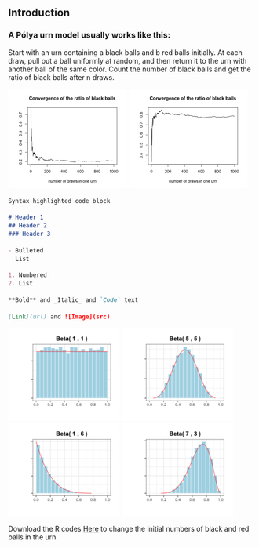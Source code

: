 ## Introduction

### A Pólya urn model usually works like this: 

Start with an urn containing a black balls and b red balls initially.
At each draw, pull out a ball uniformly at random, and then return it to the urn with another ball of the same color. 
Count the number of black balls and get the ratio of black balls after n draws. 

<img src="urn1.png" width="48%" height="60%"/>  <img src="urn2.png" width="48%" height="60%"/>

```markdown
Syntax highlighted code block

# Header 1
## Header 2
### Header 3

- Bulleted
- List

1. Numbered
2. List

**Bold** and _Italic_ and `Code` text

[Link](url) and ![Image](src)
```
<img src="beta11.png" width="45%" height="45%"/>    <img src="beta55.png" width="45%" height="45%"/>
<img src="beta16.png" width="45%" height="45%"/>    <img src="beta73.png" width="45%" height="45%"/>

Download the R codes [Here](https://downgit.github.io/#/home?url=https://github.com/celestezeng33/Polya_Urn_Model/blob/main/polya_urn.R) to change the initial numbers of black and red balls in the urn. 
